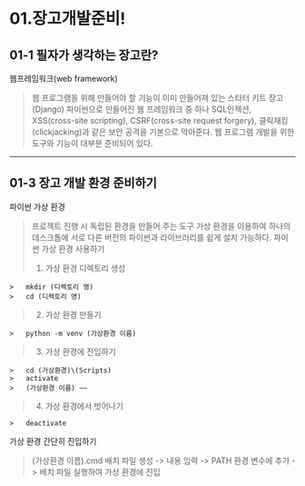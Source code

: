 # 01.장고개발준비!
## 01-1 필자가 생각하는 장고란?
웹프레임워크(web framework)
> 웹 프로그램을 위해 만들어야 할 기능이 이미 만들어져 있는 스타터 키트
장고(Django)
> 파이썬으로 만들어진 웹 프레임워크 중 하나
> SQL인젝션, XSS(cross-site scripting), CSRF(cross-site request forgery), 클릭재킹(clickjacking)과 같은 보안 공격을 기본으로 막아준다.
> 웹 프로그램 개발을 위한 도구와 기능이 대부분 준비되어 있다. 
------------
## 01-3 장고 개발 환경 준비하기
파이썬 가상 환경
> 프로젝트 진행 시 독립된 환경을 만들어 주는 도구
> 가상 환경을 이용하여 하나의 데스크톱에 서로 다른 버전의 파이썬과 라이브러리를 쉽게 설치 가능하다.
파이썬 가상 환경 사용하기
> 1. 가상 환경 디렉토리 생성
```
>   mkdir (디렉토리 명)
>   cd (디렉토리 명)
```
> 2. 가상 환경 만들기
```
>   python -m venv (가상환경 이름)
```
> 3. 가상 환경에 진입하기
```
>   cd (가상환경)\(Scripts)
>   activate
>   (가상환경 이름) ~~
```
> 4. 가상 환경에서 벗어나기
```
>   deactivate
```

가상 환경 간단히 진입하기
> (가상환경 이름).cmd 배치 파일 생성 -> 내용 입력 -> PATH 환경 변수에 추가 -> 배치 파일 실행하여 가상 환경에 진입





